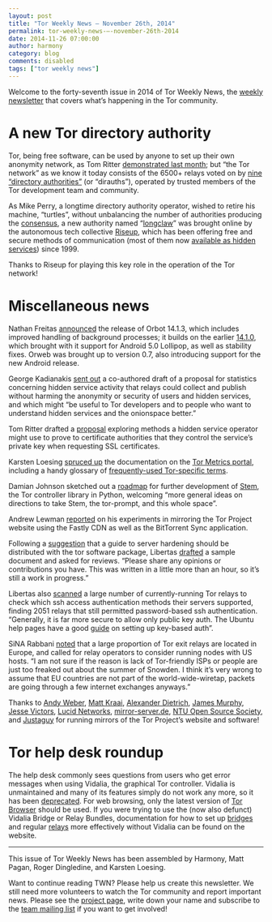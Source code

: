 ```yaml
---
layout: post
title: "Tor Weekly News — November 26th, 2014"
permalink: tor-weekly-news-—-november-26th-2014
date: 2014-11-26 07:00:00
author: harmony
category: blog
comments: disabled
tags: ["tor weekly news"]
---
```


Welcome to the forty-seventh issue in 2014 of Tor Weekly News, the [weekly newsletter](https://lists.torproject.org/cgi-bin/mailman/listinfo/tor-news) that covers what’s happening in the Tor community.

A new Tor directory authority
=============================

Tor, being free software, can be used by anyone to set up their own anonymity network, as Tom Ritter [demonstrated last month](https://lists.torproject.org/pipermail/tor-dev/2014-October/007613.html); but “the Tor network” as we know it today consists of the 6500+ relays voted on by [nine](https://gitweb.torproject.org/tor.git/blob/HEAD:/src/or/config.c#l823) [“directory authorities”](https://www.torproject.org/docs/faq#KeyManagement) (or “dirauths”), operated by trusted members of the Tor development team and community.

As Mike Perry, a longtime directory authority operator, wished to retire his machine, “turtles”, without unbalancing the number of authorities producing the [consensus](https://metrics.torproject.org/about.html#consensus), a new authority named “[longclaw](https://en.wikipedia.org/wiki/Longclaw)” was brought online by the autonomous tech collective [Riseup](https://help.riseup.net/), which has been offering free and secure methods of communication (most of them now [available as hidden services](https://help.riseup.net/en/security/network-security/tor#riseups-tor-hidden-services)) since 1999.

Thanks to Riseup for playing this key role in the operation of the Tor network!

Miscellaneous news
==================

Nathan Freitas [announced](https://lists.mayfirst.org/pipermail/guardian-dev/2014-November/004068.html) the release of Orbot 14.1.3, which includes improved handling of background processes; it builds on the earlier [14.1.0](https://lists.mayfirst.org/pipermail/guardian-dev/2014-November/004036.html), which brought with it support for Android 5.0 Lollipop, as well as stability fixes. Orweb was brought up to version 0.7, also introducing support for the new Android release.

George Kadianakis [sent out](https://lists.torproject.org/pipermail/tor-dev/2014-November/007863.html) a co-authored draft of a proposal for statistics concerning hidden service activity that relays could collect and publish without harming the anonymity or security of users and hidden services, and which might “be useful to Tor developers and to people who want to understand hidden services and the onionspace better.”

Tom Ritter drafted a [proposal](https://lists.torproject.org/pipermail/tor-dev/2014-November/007853.html) exploring methods a hidden service operator might use to prove to certificate authorities that they control the service’s private key when requesting SSL certificates.

Karsten Loesing [spruced up](https://lists.torproject.org/pipermail/tor-dev/2014-November/007834.html) the documentation on the [Tor Metrics portal](https://metrics.torproject.org/), including a handy glossary of [frequently-used Tor-specific terms](https://metrics.torproject.org/about.html).

Damian Johnson sketched out a [roadmap](https://lists.torproject.org/pipermail/tor-dev/2014-November/007831.html) for further development of [Stem](https://stem.torproject.org/), the Tor controller library in Python, welcoming “more general ideas on directions to take Stem, the tor-prompt, and this whole space”.

Andrew Lewman [reported](https://lists.torproject.org/pipermail/tor-mirrors/2014-November/000781.html) on his experiments in mirroring the Tor Project website using the Fastly CDN as well as the BitTorrent Sync application.

Following a [suggestion](https://bugs.torproject.org/13703) that a guide to server hardening should be distributed with the tor software package, Libertas [drafted](https://lists.torproject.org/pipermail/tor-relays/2014-November/005846.html) a sample document and asked for reviews. “Please share any opinions or contributions you have. This was written in a little more than an hour, so it’s still a work in progress.”

Libertas also [scanned](https://lists.torproject.org/pipermail/tor-relays/2014-November/005759.html) a large number of currently-running Tor relays to check which ssh access authentication methods their servers supported, finding 2051 relays that still permitted password-based ssh authentication. “Generally, it is far more secure to allow only public key auth. The Ubuntu help pages have a good [guide](https://help.ubuntu.com/community/SSH/OpenSSH/Keys) on setting up key-based auth”.

SiNA Rabbani [noted](https://lists.torproject.org/pipermail/tor-relays/2014-November/005806.html) that a large proportion of Tor exit relays are located in Europe, and called for relay operators to consider running nodes with US hosts. “I am not sure if the reason is lack of Tor-friendly ISPs or people are just too freaked out about the summer of Snowden. I think it’s very wrong to assume that EU countries are not part of the world-wide-wiretap, packets are going through a few internet exchanges anyways.”

Thanks to [Andy Weber](https://lists.torproject.org/pipermail/tor-mirrors/2014-October/000738.html), [Matt Kraai](https://lists.torproject.org/pipermail/tor-mirrors/2014-October/000741.html), [Alexander Dietrich](https://lists.torproject.org/pipermail/tor-mirrors/2014-October/000746.html), [James Murphy](https://lists.torproject.org/pipermail/tor-mirrors/2014-October/000751.html), [Jesse Victors](https://lists.torproject.org/pipermail/tor-mirrors/2014-November/000763.html), [Lucid Networks](https://lists.torproject.org/pipermail/tor-mirrors/2014-November/000783.html), [mirror-server.de](https://lists.torproject.org/pipermail/tor-mirrors/2014-November/000784.html), [NTU Open Source Society](https://lists.torproject.org/pipermail/tor-mirrors/2014-November/000762.html), and [Justaguy](https://lists.torproject.org/pipermail/tor-mirrors/2014-November/000764.html) for running mirrors of the Tor Project’s website and software!

Tor help desk roundup
=====================

The help desk commonly sees questions from users who get error messages when using Vidalia, the graphical Tor controller. Vidalia is unmaintained and many of its features simply do not work any more, so it has been [deprecated](https://www.torproject.org/docs/faq.html#WhereDidVidaliaGo). For web browsing, only the latest version of [Tor Browser](https://www.torproject.org/projects/torbrowser.html) should be used. If you were trying to use the (now also defunct) Vidalia Bridge or Relay Bundles, documentation for how to set up [bridges](https://www.torproject.org/projects/obfsproxy-instructions) and regular [relays](https://www.torproject.org/docs/tor-relay-debian) more effectively without Vidalia can be found on the website.

* * * * *

This issue of Tor Weekly News has been assembled by Harmony, Matt Pagan, Roger Dingledine, and Karsten Loesing.

Want to continue reading TWN? Please help us create this newsletter. We still need more volunteers to watch the Tor community and report important news. Please see the [project page](https://trac.torproject.org/projects/tor/wiki/TorWeeklyNews), write down your name and subscribe to the [team mailing list](https://lists.torproject.org/cgi-bin/mailman/listinfo/news-team) if you want to get involved!
